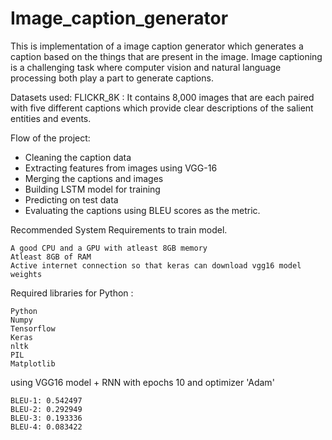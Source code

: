 # Image_caption_generator

This is implementation of a image caption generator which generates a caption based on the things that are present in the image. Image captioning is a challenging task where computer vision and natural language processing both play a part to generate captions.

Datasets used: FLICKR_8K : It contains 8,000 images that are each paired with five different captions which provide clear descriptions of the salient entities and events. 

Flow of the project:

- Cleaning the caption data
- Extracting features from images using VGG-16
- Merging the captions and images
- Building LSTM model for training
- Predicting on test data
- Evaluating the captions using BLEU scores as the metric.

Recommended System Requirements to train model.

    A good CPU and a GPU with atleast 8GB memory
    Atleast 8GB of RAM
    Active internet connection so that keras can download vgg16 model weights

Required libraries for Python :

    Python 
    Numpy 
    Tensorflow 
    Keras 
    nltk 
    PIL 
    Matplotlib 
    
using VGG16 model + RNN with epochs 10 and optimizer 'Adam'
```
BLEU-1: 0.542497
BLEU-2: 0.292949
BLEU-3: 0.193336
BLEU-4: 0.083422
